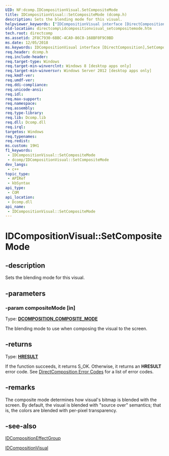 ```yaml
---
UID: NF:dcomp.IDCompositionVisual.SetCompositeMode
title: IDCompositionVisual::SetCompositeMode (dcomp.h)
description: Sets the blending mode for this visual.
helpviewer_keywords: ["IDCompositionVisual interface [DirectComposition]","SetCompositeMode method","IDCompositionVisual.SetCompositeMode","IDCompositionVisual::SetCompositeMode","SetCompositeMode","SetCompositeMode method [DirectComposition]","SetCompositeMode method [DirectComposition]","IDCompositionVisual interface","dcomp/IDCompositionVisual::SetCompositeMode","directcomp.idcompositionvisual_setcompositemode"]
old-location: directcomp\idcompositionvisual_setcompositemode.htm
tech.root: directcomp
ms.assetid: 2F8C7930-6BBC-4CA9-86C0-168BF0F9C0BD
ms.date: 12/05/2018
ms.keywords: IDCompositionVisual interface [DirectComposition],SetCompositeMode method, IDCompositionVisual.SetCompositeMode, IDCompositionVisual::SetCompositeMode, SetCompositeMode, SetCompositeMode method [DirectComposition], SetCompositeMode method [DirectComposition],IDCompositionVisual interface, dcomp/IDCompositionVisual::SetCompositeMode, directcomp.idcompositionvisual_setcompositemode
req.header: dcomp.h
req.include-header: 
req.target-type: Windows
req.target-min-winverclnt: Windows 8 [desktop apps only]
req.target-min-winversvr: Windows Server 2012 [desktop apps only]
req.kmdf-ver: 
req.umdf-ver: 
req.ddi-compliance: 
req.unicode-ansi: 
req.idl: 
req.max-support: 
req.namespace: 
req.assembly: 
req.type-library: 
req.lib: Dcomp.lib
req.dll: Dcomp.dll
req.irql: 
targetos: Windows
req.typenames: 
req.redist: 
ms.custom: 19H1
f1_keywords:
 - IDCompositionVisual::SetCompositeMode
 - dcomp/IDCompositionVisual::SetCompositeMode
dev_langs:
 - c++
topic_type:
 - APIRef
 - kbSyntax
api_type:
 - COM
api_location:
 - Dcomp.dll
api_name:
 - IDCompositionVisual::SetCompositeMode
---
```


# IDCompositionVisual::SetCompositeMode


## -description

Sets the blending mode for this visual.

## -parameters

### -param compositeMode [in]

Type: <b><a href="/windows/desktop/api/dcomptypes/ne-dcomptypes-dcomposition_composite_mode">DCOMPOSITION_COMPOSITE_MODE</a></b>

The blending mode to use when composing the visual to the screen.

## -returns

Type: <b><a href="/windows/desktop/WinProg/windows-data-types">HRESULT</a></b>

If the function succeeds, it returns S_OK. Otherwise, it returns an <b>HRESULT</b> error code. See <a href="/windows/desktop/directcomp/directcomposition-error-codes">DirectComposition Error Codes</a>  for a list of error codes.

## -remarks

The composite mode determines how visual's bitmap is blended with the screen. By default, the visual is blended with "source over" semantics; that is, the colors are blended with per-pixel transparency.

## -see-also

<a href="/windows/desktop/api/dcomp/nn-dcomp-idcompositioneffectgroup">IDCompositionEffectGroup</a>



<a href="/windows/desktop/api/dcomp/nn-dcomp-idcompositionvisual">IDCompositionVisual</a>

